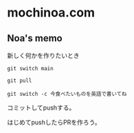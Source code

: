 # mochinoa.com


## Noa's memo

新しく何かを作りたいとき

```shell
git switch main
```

```shell
git pull
```

```shell
git switch -c 今食べたいものを英語で書いてね
```

コミットしてpushする。

はじめてpushしたらPRを作ろう。
